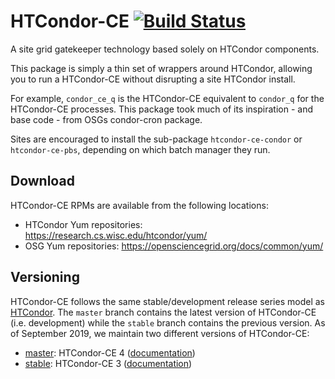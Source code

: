 HTCondor-CE [![Build Status](https://travis-ci.org/htcondor/htcondor-ce.svg?branch=v3)](https://travis-ci.org/htcondor/htcondor-ce)
===========

A site grid gatekeeper technology based solely on HTCondor components.

This package is simply a thin set of wrappers around HTCondor, allowing you to
run a HTCondor-CE without disrupting a site HTCondor install.

For example, `condor_ce_q` is the HTCondor-CE equivalent to `condor_q` for the
HTCondor-CE processes.  This package took much of its inspiration - and base 
code - from OSGs condor-cron package.

Sites are encouraged to install the sub-package `htcondor-ce-condor` or
`htcondor-ce-pbs`, depending on which batch manager they run.

Download
--------

HTCondor-CE RPMs are available from the following locations:

- HTCondor Yum repositories: https://research.cs.wisc.edu/htcondor/yum/
- OSG Yum repositories: https://opensciencegrid.org/docs/common/yum/

Versioning
----------

HTCondor-CE follows the same stable/development release series model as [HTCondor](https://htcondor.readthedocs.io/en/latest/version-history/introduction-version-history.html).
The `master` branch contains the latest version of HTCondor-CE (i.e. development) while the `stable` branch contains the
previous version.
As of September 2019, we maintain two different versions of HTCondor-CE:

- [master](https://github.com/htcondor/htcondor-ce/tree/master): HTCondor-CE 4 ([documentation](https://htcondor-ce.readthedocs.io/en/latest/))
- [stable](https://github.com/htcondor/htcondor-ce/tree/v3): HTCondor-CE 3 ([documentation](https://htcondor-ce.readthedocs.io/en/stable/))
